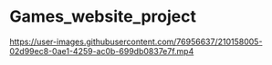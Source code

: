 # Games_website_project


https://user-images.githubusercontent.com/76956637/210158005-02d99ec8-0ae1-4259-ac0b-699db0837e7f.mp4

